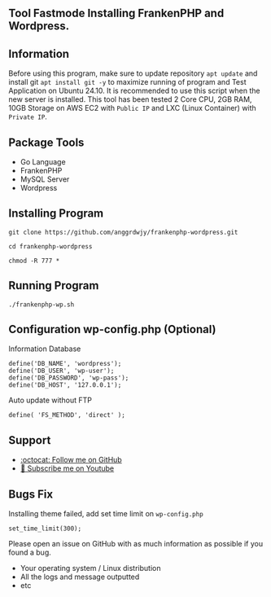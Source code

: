 ## Tool Fastmode Installing FrankenPHP and Wordpress.

## Information

Before using this program, make sure to update repository `apt update` and install git `apt install git -y` to maximize running of program and Test Application on Ubuntu 24.10. It is recommended to use this script when the new server is installed. This tool has been tested 2 Core CPU, 2GB RAM, 10GB Storage on AWS EC2 with `Public IP` and LXC (Linux Container) with `Private IP`.

## Package Tools
* Go Language
* FrankenPHP
* MySQL Server
* Wordpress
  
## Installing Program
```
git clone https://github.com/anggrdwjy/frankenphp-wordpress.git
```
```
cd frankenphp-wordpress
```
```
chmod -R 777 *
```

## Running Program
```
./frankenphp-wp.sh
```

## Configuration wp-config.php (Optional)
Information Database
```
define('DB_NAME', 'wordpress');
define('DB_USER', 'wp-user');
define('DB_PASSWORD', 'wp-pass');
define('DB_HOST', '127.0.0.1');
```
Auto update without FTP 
```
define( 'FS_METHOD', 'direct' );
```

## Support

* [:octocat: Follow me on GitHub](https://github.com/anggrdwjy)
* [🔔 Subscribe me on Youtube](https://www.youtube.com/@anggarda.wijaya)


## Bugs Fix

Installing theme failed, add set time limit on `wp-config.php`
```
set_time_limit(300);
```

Please open an issue on GitHub with as much information as possible if you found a bug.
* Your operating system / Linux distribution
* All the logs and message outputted
* etc
